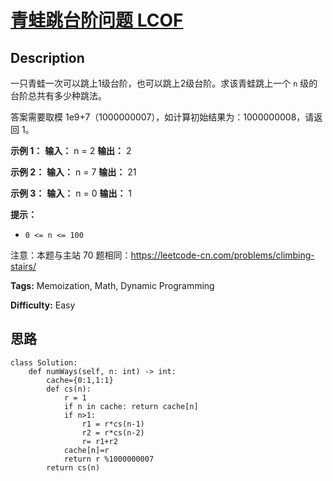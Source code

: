 # [青蛙跳台阶问题  LCOF][title]

## Description

一只青蛙一次可以跳上1级台阶，也可以跳上2级台阶。求该青蛙跳上一个 `n` 级的台阶总共有多少种跳法。

答案需要取模 1e9+7（1000000007），如计算初始结果为：1000000008，请返回 1。

**示例 1：**
            **输入：** n = 2    **输出：** 2    

**示例 2：**
            **输入：** n = 7    **输出：** 21    

**示例 3：**
            **输入：** n = 0    **输出：** 1

**提示：**

  * `0 <= n <= 100`

注意：本题与主站 70 题相同：<https://leetcode-cn.com/problems/climbing-stairs/>




**Tags:** Memoization, Math, Dynamic Programming

**Difficulty:** Easy

## 思路

``` python3
class Solution:
    def numWays(self, n: int) -> int:
        cache={0:1,1:1}
        def cs(n):
            r = 1
            if n in cache: return cache[n]
            if n>1:
                r1 = r*cs(n-1)
                r2 = r*cs(n-2)
                r= r1+r2
            cache[n]=r
            return r %1000000007
        return cs(n)        
```

[title]: https://leetcode-cn.com/problems/qing-wa-tiao-tai-jie-wen-ti-lcof
